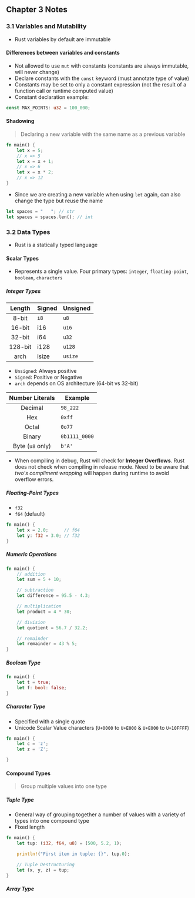 ## Chapter 3 Notes

### 3.1 Variables and Mutability
- Rust variables by default are immutable

#### Differences between variables and constants
- Not allowed to use `mut` with constants (constants are always immutable, will never change)
- Declare constants with the `const` keyword (must annotate type of value)
- Constants may be set to only a constant expression (not the result of a function call or runtime computed value)
- Constant declaration example:

```rust
const MAX_POINTS: u32 = 100_000;
```

#### Shadowing
> Declaring a new variable with the same name as a previous variable

```rust
fn main() {
    let x = 5;
    // x => 5
    let x = x + 1;
    // x => 6
    let x = x * 2;
    // x => 12
}
```
- Since we are creating a new variable when using `let` again, can also change the type but reuse the name
```rust
let spaces = "   "; // str
let spaces = spaces.len(); // int
```



### 3.2 Data Types
- Rust is a statically typed language

#### Scalar Types
- Represents a single value. Four primary types: `integer`, `floating-point`, `boolean`, `characters`

##### Integer Types
| Length  | Signed  | Unsigned  |
|:-:|---|---|
| 8-bit  | `i8`  | `u8`  |
| 16-bit  | i16  | `u16` |
| 32-bit  | i64  | `u32` |
| 128-bit  | i128  | `u128` |
| arch  | isize  | `usize` |

- `Unsigned`: Always positive
- `Signed`: Positive or Negative
- `arch` depends on OS architecture (64-bit vs 32-bit)

| Number Literals  | Example  |
|:-:|---|
| Decimal  | `98_222`  |   
| Hex  | `0xff`  |   
| Octal  | `0o77`  |   
| Binary  | `0b1111_0000`  |   
| Byte (`u8` only)  | `b'A'`  |

- When compiling in debug, Rust will check for **Integer Overflows**. Rust does not check when compiling in release mode. Need to be aware that _two's compliment wrapping_ will happen during runtime to avoid overflow errors.


##### Floating-Point Types
- `f32`
- `f64` (default)

```rust
fn main() {
    let x = 2.0;      // f64
    let y: f32 = 3.0; // f32
}
```

##### Numeric Operations
```rust
fn main() {
    // addition
    let sum = 5 + 10;

    // subtraction
    let difference = 95.5 - 4.3;

    // multiplication
    let product = 4 * 30;

    // division
    let quotient = 56.7 / 32.2;

    // remainder
    let remainder = 43 % 5;
}
```

##### Boolean Type
```rust
fn main() {
    let t = true;
    let f: bool: false;
}
```

##### Character Type
- Specified with a single quote
- Unicode Scalar Value characters (`U+0000` to `U+E000` & `U+E000` to `U+10FFFF`)

```rust
fn main() {
    let c = 'z';
    let z = 'Z';

}
```

#### Compound Types
> Group multiple values into one type

##### Tuple Type
- General way of grouping together a number of values with a variety of types into one compound type
- Fixed length

```rust
fn main() {
    let tup: (i32, f64, u8) = (500, 5.2, 1);

    println!("First item in tuple: {}", tup.0);

    // Tuple Destructuring
    let (x, y, z) = tup;
}
```

##### Array Type
